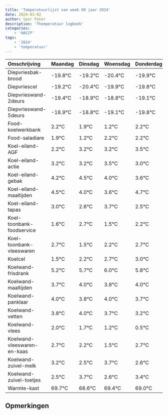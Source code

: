```yaml
---
title: 'Temperatuurlijst van week 09 jaar 2024'
date: 2024-03-02
author: Spar Pater
description: 'Themperatuur logboek'
categories:
    - 'HACCP'
tags:
    - '2024'
    - 'temperatuur'
---
```

|Omschrijving|Maandag|Dinsdag|Woensdag|Donderdag|Vrijdag|Zaterdag|Zondag|
|:---|:---|:---|:---|:---|:---|:---|:---|
|Diepvriesbak-brood|-19.8°C|-19.2°C|-20.4°C|-19.9°C|-19.8°C|-20.1°C| |
|Diepvriescel|-19.2°C|-20.4°C|-19.9°C|-19.8°C|-20.1°C|-20.8°C| |
|Diepvrieswand-2deurs|-19.4°C|-18.9°C|-18.8°C|-19.1°C|-19.8°C|-18.8°C| |
|Diepvrieswand-5deurs|-18.9°C|-18.8°C|-19.1°C|-19.8°C|-18.8°C|-18.8°C| |
|Food-koelwerkbank|2.2°C|1.9°C|1.2°C|2.2°C|2.2°C|2.5°C| |
|Food-saladiare|1.9°C|1.2°C|2.2°C|2.2°C|2.5°C|2.0°C| |
|Koel-eiland-AGF|2.2°C|3.2°C|3.2°C|3.5°C|3.0°C|2.6°C| |
|Koel-eiland-actie|3.2°C|3.2°C|3.5°C|3.0°C|2.6°C|3.7°C| |
|Koel-eiland-gebak|4.2°C|4.5°C|4.0°C|3.6°C|4.7°C|3.5°C| |
|Koel-eiland-maaltijden|4.5°C|4.0°C|3.6°C|4.7°C|3.5°C|4.2°C| |
|Koel-eiland-tapas|3.0°C|2.6°C|3.7°C|2.5°C|3.2°C|3.7°C| |
|Koel-toonbank-foodservice|1.6°C|2.7°C|1.5°C|2.2°C|2.7°C|3.0°C| |
|Koel-toonbank-vleeswaren|2.7°C|1.5°C|2.2°C|2.7°C|3.0°C|2.8°C| |
|Koelcel|1.5°C|2.2°C|2.7°C|3.0°C|2.8°C|3.0°C| |
|Koelwand-frisdrank|5.2°C|5.7°C|6.0°C|5.8°C|6.0°C|5.7°C| |
|Koelwand-maaltijden|3.7°C|4.0°C|3.8°C|4.0°C|3.7°C|3.2°C| |
|Koelwand-panklaar|4.0°C|3.8°C|4.0°C|3.7°C|3.2°C|2.5°C| |
|Koelwand-vetten|3.8°C|4.0°C|3.7°C|3.2°C|2.5°C|3.7°C| |
|Koelwand-vlees|2.0°C|1.7°C|1.2°C|0.5°C|1.7°C|0.6°C| |
|Koelwand-vleeswaren-en-kaas|2.7°C|2.2°C|1.5°C|2.7°C|1.6°C|2.4°C| |
|Koelwand-zuivel-melk|3.2°C|2.5°C|3.7°C|2.6°C|3.4°C|3.0°C| |
|Koelwand-zuivel-toetjes|2.5°C|3.7°C|2.6°C|3.4°C|3.0°C|3.5°C| |
|Warmte-kast|69.7°C|68.6°C|69.4°C|69.0°C|69.5°C|69.8°C| |

## Opmerkingen


